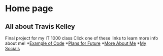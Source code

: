 # Home page
## All about Travis Kelley
Final project for my IT 1000 class
Click one of these links to learn more info about me!
*[Example of Code](./BlockOfCode.md)
*[Plans for Future](./FutureTravis.md)
*[More About Me](./General_Info.md)
*[My Socials](./MySocials.md)
